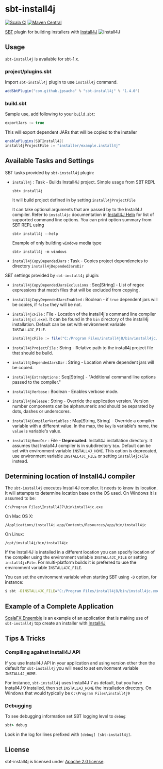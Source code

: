 sbt-install4j
=============

[![Scala CI](https://github.com/jpsacha/sbt-install4j/actions/workflows/scala.yml/badge.svg)](https://github.com/jpsacha/sbt-install4j/actions/workflows/scala.yml)   [![Maven Central](https://maven-badges.herokuapp.com/maven-central/com.github.jpsacha/sbt-install4j/badge.svg)](https://maven-badges.herokuapp.com/maven-central/com.github.jpsacha/sbt-install4j)


[SBT] plugin for building installers with [Install4J]   ![Install4J](https://www.ej-technologies.com/images/product_banners/install4j_medium.png)


Usage
-----

`sbt-install4j` is available for sbt-1.x.

### project/plugins.sbt

Import `sbt-install4j` plugin to use `install4j` command.

```sbt
addSbtPlugin("com.github.jpsacha" % "sbt-install4j" % "1.4.0")
```

### build.sbt
Sample use, add following to your `build.sbt`:

```sbt
exportJars := true
```
This will export dependent JARs that will be copied to the installer

```sbt
enablePlugins(SBTInstall4J)
install4jProjectFile := "installer/example.install4j"
```

## Available Tasks and Settings

SBT tasks provided by  `sbt-install4j` plugin:

* `install4j` : Task - 
  Builds Install4J project. Simple usage from SBT REPL
  ```
  sbt> install4j
  ```
  It will build project defined in by setting `install4jProjectFile`
  
  It can take optional arguments that are passed by to the Install4J compiler. 
  Refer to `install4jc` documentation in [Install4J Help](https://www.ej-technologies.com/resources/install4j/help/doc/#install4j.cli) for list of supported command line options. You can print option summary from SBT REPL using
  ```
  sbt> install4j --help
  ```
  Example of only building `windows` media type
  ```
  sbt> install4j -m windows
  ```

* `install4jCopyDependedJars` : Task - 
  Copies project dependencies to directory `install4jDependedJarsDir`
  

SBT settings provided by  `sbt-install4j` plugin:

* `install4jCopyDependedJarsExclusions` : Seq[String] - 
  List of regex expressions that match files that will be excluded from copying.

* `install4jCopyDependedJarsEnabled` : Boolean -
   if `true` dependent jars will be copies, if `false` they will be not.

* `install4jcFile` : File -  Location of the install4j's command line compiler `install4jc[.exe]`. It can be found in the `bin` directory of the install4j installation. Default can be set with environment variable `INSTALL4JC_FILE`.
  ```sbt
  install4jcFile := file("C:/Program Files/install4j8/bin/install4jc.exe")
  ```

* `install4jProjectFile` : String - Relative path to the install4j project file that should be build.

* `install4jDependedJarsDir` : String -
  Location where dependent jars will be copied.
  
* `install4jExtraOptions` : Seq[String] - "Additional command line options passed to the compiler."

* `install4jVerbose` : Boolean -
  Enables verbose mode.

* `install4jRelease` : String -
  Override the application version. 
  Version number components can be alphanumeric and should be separated by dots, dashes or underscores.

* `install4jCompilerVariables` : Map[String, String] -
  Override a compiler variable with a different value.
  In the map, the `key` is variable's name, the `value` is variable's value.
  
* `install4jHomeDir` : File - __Deprecated__. Install4J installation directory. It assumes that Install4J compiler is in subdirectory `bin`. Default can be set with environment variable `INSTALL4J_HOME`. This option is deprecated, use environment variable `INSTALL4JC_FILE` or setting `install4jcFile` instead.
 
## Determining location of Install4J compiler

The `sbt-install4j` executes Install4J compiler. It needs to know its location. It will attempts to determine location base on the OS used. On Windows it is assumed to be:
```
C:\Program Files\Install4J7\bin\intall4jc.exe
```

On Mac OS X:
```
/Applications/install4j.app/Contents/Resources/app/bin/install4jc
```

On Linux:
```
/opt/install4j/bin/install4jc
```

If the Install4J is installed in a different location you can specify location of the compiler using the environment variable `INSTALL4JC_FILE` or setting `install4jcFile`. For multi-platform builds it is preferred to use the environment variable `INSTALL4JC_FILE`.

You can set the environment variable when starting SBT using `-D` option, for instance:
```cmd
$ sbt -DINSTALL4JC_FILE="C:/Program Files/install4j8/bin/install4jc.exe"
```

## Example of a Complete Application

[ScalaFX Ensemble] is an example of an application that is making use of `sbt-install4j` top create an installer with [Install4J] 

## Tips & Tricks

### Compiling against Install4J API
If you use Install4J API in your application and using version other then the default for `sbt-install4j` you will need to set environment variable `INSTALL4J_HOME`. 

For instance, `sbt-install4j` uses Install4J 7 as default, but you have Install4J 9 installed, then set `INSTALL4J_HOME` the installation directory. On Windows that would typically be `C:\Program Files\install4j9`

### Debugging
To see debugging information set SBT logging level to `debug`:
```cmd
sbt> debug
```
Look in the log for lines prefixed with `[debug] [sbt-install4j]`.


## License

sbt-install4j is licensed under [Apache 2.0 license][Apache2].




[Install4J]: https://www.ej-technologies.com/products/install4j/overview.html
[SBT]: http://www.scala-sbt.org/
[ScalaFX Ensemble]: https://github.com/scalafx/scalafx-ensemble
[Apache2]: https://www.apache.org/licenses/LICENSE-2.0.html
